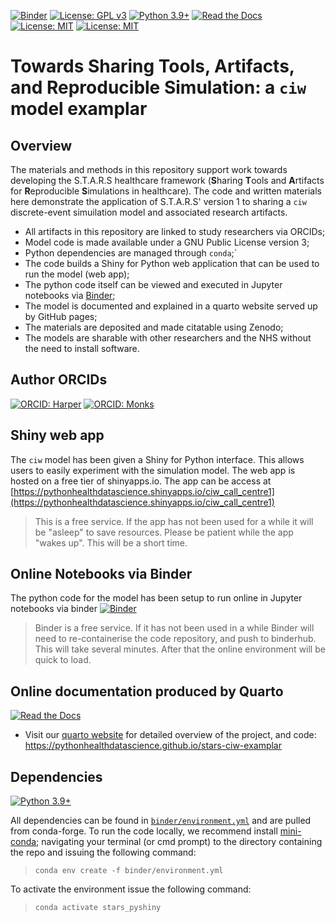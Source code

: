 [![Binder](https://mybinder.org/badge_logo.svg)](https://mybinder.org/v2/gh/pythonhealthdatascience/ciw_shinyapp/HEAD)
[![License: GPL v3](https://img.shields.io/badge/License-GPLv3-blue.svg)](https://www.gnu.org/licenses/gpl-3.0)
[![Python 3.9+](https://img.shields.io/badge/python-3.9+-blue.svg)](https://www.python.org/downloads/release/python-390/)
[![Read the Docs](https://readthedocs.org/projects/pip/badge/?version=latest)](https://pythonhealthdatascience.github.io/stars-ciw-examplar/)
[![License: MIT](https://img.shields.io/badge/ORCID-0000--0001--5274--5037-brightgreen)](https://orcid.org/0000-0001-5274-5037)
[![License: MIT](https://img.shields.io/badge/ORCID-0000--0003--2631--4481-brightgreen)](https://orcid.org/0000-0003-2631-4481)

#   Towards Sharing Tools, Artifacts, and Reproducible Simulation: a `ciw` model examplar

## Overview

The materials and methods in this repository support work towards developing the S.T.A.R.S healthcare framework (**S**haring **T**ools and **A**rtifacts for **R**eproducible **S**imulations in healthcare).  The code and written materials here demonstrate the application of S.T.A.R.S' version 1 to sharing a `ciw` discrete-event simuilation model and associated research artifacts.  

* All artifacts in this repository are linked to study researchers via ORCIDs;
* Model code is made available under a GNU Public License version 3;
* Python dependencies are managed through `conda`;`
* The code builds a Shiny for Python web application that can be used to run the model (web app);
* The python code itself can be viewed and executed in Jupyter notebooks via [Binder](https://mybinder.org); 
* The model is documented and explained in a quarto website served up by GitHub pages;
* The materials are deposited and made citatable using Zenodo;
* The models are sharable with other researchers and the NHS without the need to install software.

## Author ORCIDs

[![ORCID: Harper](https://img.shields.io/badge/ORCID-0000--0001--5274--5037-brightgreen)](https://orcid.org/0000-0001-5274-5037)
[![ORCID: Monks](https://img.shields.io/badge/ORCID-0000--0003--2631--4481-brightgreen)](https://orcid.org/0000-0003-2631-4481)

## Shiny web app

The `ciw` model has been given a Shiny for Python interface.  This allows users to easily experiment with the simulation model.  The web app is hosted on a free tier of shinyapps.io.  The app can be access at [https://pythonhealthdatascience.shinyapps.io/ciw_call_centre1](https://pythonhealthdatascience.shinyapps.io/ciw_call_centre1)

> This is a free service. If the app has not been used for a while it will be "asleep" to save resources. Please be patient while the app "wakes up".  This will be a short time.

## Online Notebooks via Binder

The python code for the model has been setup to run online in Jupyter notebooks via binder [![Binder](https://mybinder.org/badge_logo.svg)](https://mybinder.org/v2/gh/pythonhealthdatascience/ciw_shinyapp/HEAD)

> Binder is a free service.  If it has not been used in a while Binder will need to re-containerise the code repository, and push to binderhub. This will take several minutes. After that the online environment will be quick to load.

## Online documentation produced by Quarto

[![Read the Docs](https://readthedocs.org/projects/pip/badge/?version=latest)](https://pythonhealthdatascience.github.io/stars-ciw-examplar/)

* Visit our [quarto website](https://pythonhealthdatascience.github.io/stars-ciw-examplar/) for detailed overview of the project, and code: https://pythonhealthdatascience.github.io/stars-ciw-examplar

## Dependencies

[![Python 3.9+](https://img.shields.io/badge/python-3.9+-blue.svg)](https://www.python.org/downloads/release/python-390/)

All dependencies can be found in [`binder/environment.yml`]() and are pulled from conda-forge.  To run the code locally, we recommend install [mini-conda](https://docs.conda.io/en/latest/miniconda.html); navigating your terminal (or cmd prompt) to the directory containing the repo and issuing the following command:

> `conda env create -f binder/environment.yml`

To activate the environment issue the following command:

> `conda activate stars_pyshiny`

